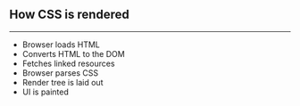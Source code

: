 ## How CSS is rendered

---

- Browser loads HTML
- Converts HTML to the DOM
- Fetches linked resources
- Browser parses CSS
- Render tree is laid out
- UI is painted
